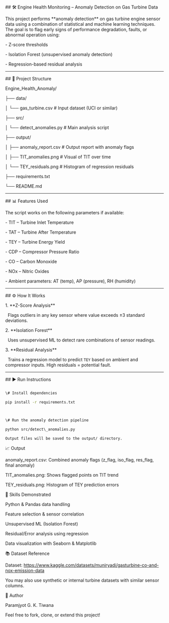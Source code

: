 \## 🛠️ Engine Health Monitoring – Anomaly Detection on Gas Turbine Data



This project performs \*\*anomaly detection\*\* on gas turbine engine sensor data using a combination of statistical and machine learning techniques. The goal is to flag early signs of performance degradation, faults, or abnormal operation using:



\- Z-score thresholds

\- Isolation Forest (unsupervised anomaly detection)

\- Regression-based residual analysis



---



\## 📁 Project Structure



Engine\_Health\_Anomaly/

├── data/

│ └── gas\_turbine.csv # Input dataset (UCI or similar)

├── src/

│ └── detect\_anomalies.py # Main analysis script

├── output/

│ ├── anomaly\_report.csv # Output report with anomaly flags

│ ├── TIT\_anomalies.png # Visual of TIT over time

│ └── TEY\_residuals.png # Histogram of regression residuals

├── requirements.txt

└── README.md



---



\## 📊 Features Used



The script works on the following parameters if available:

\- TIT – Turbine Inlet Temperature

\- TAT – Turbine After Temperature

\- TEY – Turbine Energy Yield

\- CDP – Compressor Pressure Ratio

\- CO  – Carbon Monoxide

\- NOx – Nitric Oxides

\- Ambient parameters: AT (temp), AP (pressure), RH (humidity)



---



\## ⚙️ How It Works



1\. \*\*Z-Score Analysis\*\*  

&nbsp;  Flags outliers in any key sensor where value exceeds ±3 standard deviations.



2\. \*\*Isolation Forest\*\*  

&nbsp;  Uses unsupervised ML to detect rare combinations of sensor readings.



3\. \*\*Residual Analysis\*\*  

&nbsp;  Trains a regression model to predict `TEY` based on ambient and compressor inputs. High residuals = potential fault.



---



\## ▶️ Run Instructions



```bash

\# Install dependencies

pip install -r requirements.txt



\# Run the anomaly detection pipeline

python src/detect\_anomalies.py

Output files will be saved to the output/ directory.
```


📈 Output

anomaly\_report.csv: Combined anomaly flags (z\_flag, iso\_flag, res\_flag, final anomaly)



TIT\_anomalies.png: Shows flagged points on TIT trend



TEY\_residuals.png: Histogram of TEY prediction errors



🧠 Skills Demonstrated

Python \& Pandas data handling



Feature selection \& sensor correlation



Unsupervised ML (Isolation Forest)



Residual/Error analysis using regression



Data visualization with Seaborn \& Matplotlib



📚 Dataset Reference

Dataset: https://www.kaggle.com/datasets/muniryadi/gasturbine-co-and-nox-emission-data

You may also use synthetic or internal turbine datasets with similar sensor columns.



📌 Author

Paramjyot G. K. Tiwana

Feel free to fork, clone, or extend this project!

